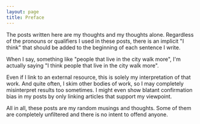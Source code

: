 ```yaml
---
layout: page
title: Preface
---
```

The posts written here are my thoughts and my thoughts alone. Regardless of the pronouns or qualifiers I used in these posts, there is an implicit "I think" that should be added to the beginning of each sentence I write.

When I say, something like "people that live in the city walk more", I'm actually saying "I think people that live in the city walk more".

Even if I link to an external resource, this is solely my interpretation of that work. And quite often, I skim other bodies of work, so I may completely misinterpret results too sometimes. I might even show blatant confirmation bias in my posts by only linking articles that support my viewpoint.

All in all, these posts are my random musings and thoughts. Some of them are completely unfiltered and there is no intent to offend anyone.
